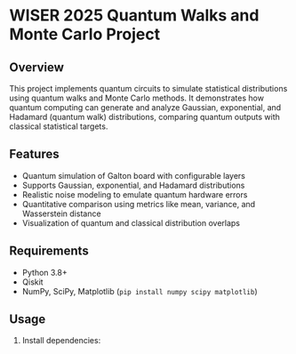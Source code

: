 # WISER 2025 Quantum Walks and Monte Carlo Project

## Overview
This project implements quantum circuits to simulate statistical distributions using quantum walks and Monte Carlo methods. It demonstrates how quantum computing can generate and analyze Gaussian, exponential, and Hadamard (quantum walk) distributions, comparing quantum outputs with classical statistical targets.

## Features
- Quantum simulation of Galton board with configurable layers
- Supports Gaussian, exponential, and Hadamard distributions
- Realistic noise modeling to emulate quantum hardware errors
- Quantitative comparison using metrics like mean, variance, and Wasserstein distance
- Visualization of quantum and classical distribution overlaps

## Requirements
- Python 3.8+
- Qiskit
- NumPy, SciPy, Matplotlib (`pip install numpy scipy matplotlib`)

## Usage
1. Install dependencies:
